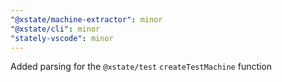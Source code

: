 ```yaml
---
"@xstate/machine-extractor": minor
"@xstate/cli": minor
"stately-vscode": minor
---
```


Added parsing for the `@xstate/test` `createTestMachine` function
